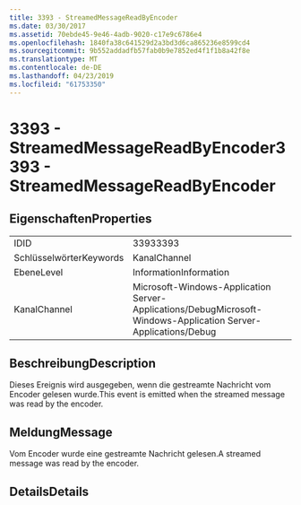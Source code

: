 ```yaml
---
title: 3393 - StreamedMessageReadByEncoder
ms.date: 03/30/2017
ms.assetid: 70ebde45-9e46-4adb-9020-c17e9c6786e4
ms.openlocfilehash: 1840fa38c641529d2a3bd3d6ca865236e8599cd4
ms.sourcegitcommit: 9b552addadfb57fab0b9e7852ed4f1f1b8a42f8e
ms.translationtype: MT
ms.contentlocale: de-DE
ms.lasthandoff: 04/23/2019
ms.locfileid: "61753350"
---
```

# <a name="3393---streamedmessagereadbyencoder"></a><span data-ttu-id="5052c-102">3393 - StreamedMessageReadByEncoder</span><span class="sxs-lookup"><span data-stu-id="5052c-102">3393 - StreamedMessageReadByEncoder</span></span>
## <a name="properties"></a><span data-ttu-id="5052c-103">Eigenschaften</span><span class="sxs-lookup"><span data-stu-id="5052c-103">Properties</span></span>  
  
|||  
|-|-|  
|<span data-ttu-id="5052c-104">ID</span><span class="sxs-lookup"><span data-stu-id="5052c-104">ID</span></span>|<span data-ttu-id="5052c-105">3393</span><span class="sxs-lookup"><span data-stu-id="5052c-105">3393</span></span>|  
|<span data-ttu-id="5052c-106">Schlüsselwörter</span><span class="sxs-lookup"><span data-stu-id="5052c-106">Keywords</span></span>|<span data-ttu-id="5052c-107">Kanal</span><span class="sxs-lookup"><span data-stu-id="5052c-107">Channel</span></span>|  
|<span data-ttu-id="5052c-108">Ebene</span><span class="sxs-lookup"><span data-stu-id="5052c-108">Level</span></span>|<span data-ttu-id="5052c-109">Information</span><span class="sxs-lookup"><span data-stu-id="5052c-109">Information</span></span>|  
|<span data-ttu-id="5052c-110">Kanal</span><span class="sxs-lookup"><span data-stu-id="5052c-110">Channel</span></span>|<span data-ttu-id="5052c-111">Microsoft-Windows-Application Server-Applications/Debug</span><span class="sxs-lookup"><span data-stu-id="5052c-111">Microsoft-Windows-Application Server-Applications/Debug</span></span>|  
  
## <a name="description"></a><span data-ttu-id="5052c-112">Beschreibung</span><span class="sxs-lookup"><span data-stu-id="5052c-112">Description</span></span>  
 <span data-ttu-id="5052c-113">Dieses Ereignis wird ausgegeben, wenn die gestreamte Nachricht vom Encoder gelesen wurde.</span><span class="sxs-lookup"><span data-stu-id="5052c-113">This event is emitted when the streamed message was read by the encoder.</span></span>  
  
## <a name="message"></a><span data-ttu-id="5052c-114">Meldung</span><span class="sxs-lookup"><span data-stu-id="5052c-114">Message</span></span>  
 <span data-ttu-id="5052c-115">Vom Encoder wurde eine gestreamte Nachricht gelesen.</span><span class="sxs-lookup"><span data-stu-id="5052c-115">A streamed message was read by the encoder.</span></span>  
  
## <a name="details"></a><span data-ttu-id="5052c-116">Details</span><span class="sxs-lookup"><span data-stu-id="5052c-116">Details</span></span>
